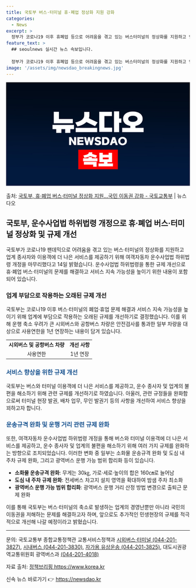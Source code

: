 ```yaml
---
title: 국토부 버스·터미널 휴·폐업 정상화 지원 강화
categories:
  - News
excerpt: >
  정부가 코로나19 이후 휴폐업 등으로 어려움을 겪고 있는 버스터미널의 정상화를 지원하고 업계 종사자와 이용객…
feature_text: >
  ## seoulnews 실시간 뉴스 속보입니다.

  정부가 코로나19 이후 휴폐업 등으로 어려움을 겪고 있는 버스터미널의 정상화를 지원하고 업계 종사자와 이용객…
image: '/assets/img/newsdao_breakingnews.jpg'
---
```


![뉴스다오 속보](/assets/img/newsdao_breakingnews.jpg)

<p>출처: <a href="https://newsdao.kr/2990" rel="dofollow">국토부, 휴·폐업 버스·터미널 정상화 지원…국민 이동권 강화 - 국토교통부</a> | 뉴스다오</p>

<h2 data-ke-size="size26">국토부, 운수사업법 하위법령 개정으로 휴·폐업 버스·터미널 정상화 및 규제 개선</h2>

<p data-ke-size="size16">국토부가 코로나19 팬데믹으로 어려움을 겪고 있는 버스·터미널의 정상화를 지원하고 업계 종사자와 이용객에 더 나은 서비스를 제공하기 위해 여객자동차 운수사업법 하위법령 개정을 마무리했다고 14일 밝혔습니다. 운수사업법 하위법령을 통한 규제 개선으로 휴·폐업 버스·터미널의 문제를 해결하고 서비스 지속 가능성을 높이기 위한 내용이 포함되어 있습니다.</p>

<h3><b>업계 부담으로 작용하는 오래된 규제 개선</b></h3>

<p data-ke-size="size16">국토부는 코로나19 이후 버스·터미널의 폐업·휴업 문제 해결과 서비스 지속 가능성을 높이기 위해 업계에 부담으로 작용하는 오래된 규제를 개선하기로 결정했습니다. 이를 위해 운행 축소 우려가 큰 시외버스와 공항버스 차량은 안전검사를 통과한 일부 차량을 대상으로 사용연한을 1년 연장하는 내용이 담겨 있습니다.</p>

<table>
    <tr>
        <td style="text-align: center; height: 17px;"><b>시외버스 및 공항버스 차량</b></td>
        <td style="text-align: center; height: 17px;"><b>개선 사항</b></td>
    </tr>
    <tr>
        <td style="text-align: center; height: 17px;">사용연한</td>
        <td style="text-align: center; height: 17px;">1년 연장</td>
    </tr>
</table>

<h3><span style="color: #1a5490;">서비스 향상을 위한 규제 개선</span></h3>

<p data-ke-size="size16">국토부는 버스와 터미널 이용객에 더 나은 서비스를 제공하고, 운수 종사자 및 업계의 불편을 해소하기 위해 관련 규제를 개선하기로 하였습니다. 아울러, 관련 규정들을 완화함으로써 터미널 현장 발권, 배차 업무, 무인 발권기 등의 사항을 개선하여 서비스 향상을 꾀하고자 합니다.</p>

<h3><span style="color: #1a5490;">운송규격 완화 및 운행 거리 관련 규제 완화</span></h3>

<p data-ke-size="size16">또한, 여객자동차 운수사업법 하위법령 개정을 통해 버스와 터미널 이용객에 더 나은 서비스를 제공하고, 운수 종사자 및 업계의 불편을 해소하기 위해 여러 가지 규제를 완화하는 방향으로 조치되었습니다. 이러한 변화 중 일부는 소화물 운송규격 완화 및 도심 내 주차 규제 완화, 그리고 광역버스 운행 가능 범위 합리화 등이 있습니다.</p>

<ul>
    <li><b>소화물 운송규격 완화</b>: 무게는 30㎏, 가로·세로·높이의 합은 160㎝로 늘어남</li>
    <li><b>도심 내 주차 규제 완화</b>: 전세버스 차고지 설치 영역을 확대하여 밤샘 주차 최소화</li>
    <li><b>광역버스 운행 가능 범위 합리화</b>: 광역버스 운행 거리 산정 방법 변경으로 출퇴근 문제 완화</li>
</ul>

<p data-ke-size="size16">이를 통해 국토부는 버스·터미널의 축소로 발생하는 업계의 경영난뿐만 아니라 국민의 이동권을 저해하는 문제를 해결하고자 하며, 앞으로도 추가적인 민생현장의 규제를 적극적으로 개선해 나갈 예정이라고 밝혔습니다.</p>

<hr>

<p data-ke-size="size16">문의: 국토교통부 종합교통정책관 교통서비스정책과 <a href="tel:044-201-3827">시외버스·터미널 (044-201-3827)</a>, <a href="tel:044-201-3830">시내버스 (044-201-3830)</a>, <a href="tel:044-201-3825">자가용 유상운송 (044-201-3825)</a>, 대도시권광역교통위원회 광역버스과 <a href="tel:044-201-4018">(044-201-4018)</a></p>

<p data-ke-size="size16">자료 출처: <a href="https://newsdao.kr/2990">정책브리핑 https://www.korea.kr</a></p> 

신속 뉴스 바로가기 👉 <a href="https://newsdao.kr" rel="dofollow">https://newsdao.kr</a>


